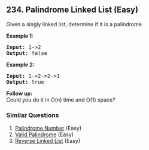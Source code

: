 <!--|This file generated by command(leetcode description); DO NOT EDIT.    |-->
<!--+----------------------------------------------------------------------+-->
<!--|@author    Openset <openset.wang@gmail.com>                           |-->
<!--|@link      https://github.com/openset                                 |-->
<!--|@home      https://github.com/openset/leetcode                        |-->
<!--+----------------------------------------------------------------------+-->

## 234. Palindrome Linked List (Easy)

<p>Given a singly linked list, determine if it is a palindrome.</p>

<p><strong>Example 1:</strong></p>

<pre>
<strong>Input:</strong> 1-&gt;2
<strong>Output:</strong> false</pre>

<p><strong>Example 2:</strong></p>

<pre>
<strong>Input:</strong> 1-&gt;2-&gt;2-&gt;1
<strong>Output:</strong> true</pre>

<p><b>Follow up:</b><br />
Could you do it in O(n) time and O(1) space?</p>


### Similar Questions
  1. [Palindrome Number](https://github.com/openset/leetcode/tree/master/problems/palindrome-number) (Easy)
  1. [Valid Palindrome](https://github.com/openset/leetcode/tree/master/problems/valid-palindrome) (Easy)
  1. [Reverse Linked List](https://github.com/openset/leetcode/tree/master/problems/reverse-linked-list) (Easy)
